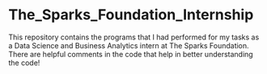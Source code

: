 # The_Sparks_Foundation_Internship
This repository contains the programs that I had performed for my tasks as a Data Science and Business Analytics intern at The Sparks Foundation.
There are helpful comments in the code that help in better understanding the code! 
